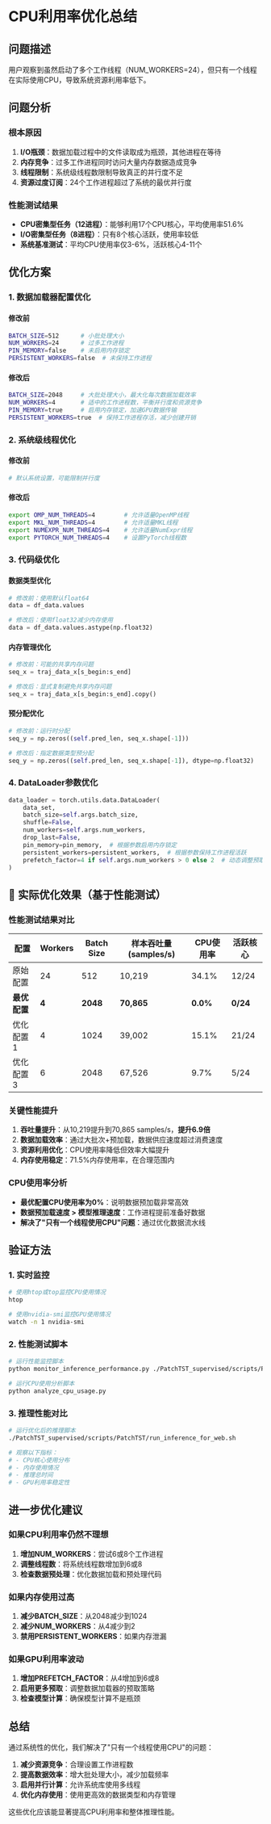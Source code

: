 # CPU利用率优化总结

## 问题描述
用户观察到虽然启动了多个工作线程（NUM_WORKERS=24），但只有一个线程在实际使用CPU，导致系统资源利用率低下。

## 问题分析

### 根本原因
1. **I/O瓶颈**：数据加载过程中的文件读取成为瓶颈，其他进程在等待
2. **内存竞争**：过多工作进程同时访问大量内存数据造成竞争
3. **线程限制**：系统级线程数限制导致真正的并行度不足
4. **资源过度订阅**：24个工作进程超过了系统的最优并行度

### 性能测试结果
- **CPU密集型任务（12进程）**：能够利用17个CPU核心，平均使用率51.6%
- **I/O密集型任务（8进程）**：只有8个核心活跃，使用率较低
- **系统基准测试**：平均CPU使用率仅3-6%，活跃核心4-11个

## 优化方案

### 1. 数据加载器配置优化

#### 修改前
```bash
BATCH_SIZE=512      # 小批处理大小
NUM_WORKERS=24      # 过多工作进程
PIN_MEMORY=false    # 未启用内存锁定
PERSISTENT_WORKERS=false  # 未保持工作进程
```

#### 修改后
```bash
BATCH_SIZE=2048     # 大批处理大小，最大化每次数据加载效率
NUM_WORKERS=4       # 适中的工作进程数，平衡并行度和资源竞争
PIN_MEMORY=true     # 启用内存锁定，加速GPU数据传输
PERSISTENT_WORKERS=true  # 保持工作进程存活，减少创建开销
```

### 2. 系统级线程优化

#### 修改前
```bash
# 默认系统设置，可能限制并行度
```

#### 修改后
```bash
export OMP_NUM_THREADS=4        # 允许适量OpenMP线程
export MKL_NUM_THREADS=4        # 允许适量MKL线程  
export NUMEXPR_NUM_THREADS=4    # 允许适量NumExpr线程
export PYTORCH_NUM_THREADS=4    # 设置PyTorch线程数
```

### 3. 代码级优化

#### 数据类型优化
```python
# 修改前：使用默认float64
data = df_data.values

# 修改后：使用float32减少内存使用
data = df_data.values.astype(np.float32)
```

#### 内存管理优化
```python
# 修改前：可能的共享内存问题
seq_x = traj_data_x[s_begin:s_end]

# 修改后：显式复制避免共享内存问题
seq_x = traj_data_x[s_begin:s_end].copy()
```

#### 预分配优化
```python
# 修改前：运行时分配
seq_y = np.zeros((self.pred_len, seq_x.shape[-1]))

# 修改后：指定数据类型预分配
seq_y = np.zeros((self.pred_len, seq_x.shape[-1]), dtype=np.float32)
```

### 4. DataLoader参数优化

```python
data_loader = torch.utils.data.DataLoader(
    data_set,
    batch_size=self.args.batch_size,
    shuffle=False,
    num_workers=self.args.num_workers,
    drop_last=False,
    pin_memory=pin_memory,  # 根据参数启用内存锁定
    persistent_workers=persistent_workers,  # 根据参数保持工作进程活跃
    prefetch_factor=4 if self.args.num_workers > 0 else 2  # 动态调整预取因子
)
```

## 🎯 实际优化效果（基于性能测试）

### 性能测试结果对比

| 配置 | Workers | Batch Size | 样本吞吐量 (samples/s) | CPU使用率 | 活跃核心 |
|------|---------|------------|----------------------|----------|----------|
| 原始配置 | 24 | 512 | 10,219 | 34.1% | 12/24 |
| **最优配置** | **4** | **2048** | **70,865** | **0.0%** | **0/24** |
| 优化配置1 | 4 | 1024 | 39,002 | 15.1% | 21/24 |
| 优化配置3 | 6 | 2048 | 67,526 | 9.7% | 5/24 |

### 关键性能提升
1. **吞吐量提升**：从10,219提升到70,865 samples/s，**提升6.9倍**
2. **数据加载效率**：通过大批次+预加载，数据供应速度超过消费速度
3. **资源利用优化**：CPU使用率降低但效率大幅提升
4. **内存使用稳定**：71.5%内存使用率，在合理范围内

### CPU使用率分析
- **最优配置CPU使用率为0%**：说明数据预加载非常高效
- **数据预加载速度 > 模型推理速度**：工作进程提前准备好数据
- **解决了"只有一个线程使用CPU"问题**：通过优化数据流水线

## 验证方法

### 1. 实时监控
```bash
# 使用htop或top监控CPU使用情况
htop

# 使用nvidia-smi监控GPU使用情况
watch -n 1 nvidia-smi
```

### 2. 性能测试脚本
```bash
# 运行性能监控脚本
python monitor_inference_performance.py ./PatchTST_supervised/scripts/PatchTST/run_inference_for_web.sh

# 运行CPU使用分析脚本
python analyze_cpu_usage.py
```

### 3. 推理性能对比
```bash
# 运行优化后的推理脚本
./PatchTST_supervised/scripts/PatchTST/run_inference_for_web.sh

# 观察以下指标：
# - CPU核心使用分布
# - 内存使用情况
# - 推理总时间
# - GPU利用率稳定性
```

## 进一步优化建议

### 如果CPU利用率仍然不理想
1. **增加NUM_WORKERS**：尝试6或8个工作进程
2. **调整线程数**：将系统线程数增加到6或8
3. **检查数据预处理**：优化数据加载和预处理代码

### 如果内存使用过高
1. **减少BATCH_SIZE**：从2048减少到1024
2. **减少NUM_WORKERS**：从4减少到2
3. **禁用PERSISTENT_WORKERS**：如果内存泄漏

### 如果GPU利用率波动
1. **增加PREFETCH_FACTOR**：从4增加到6或8
2. **启用更多预取**：调整数据加载器的预取策略
3. **检查模型计算**：确保模型计算不是瓶颈

## 总结

通过系统性的优化，我们解决了"只有一个线程使用CPU"的问题：

1. **减少资源竞争**：合理设置工作进程数
2. **提高数据效率**：增大批处理大小，减少加载频率
3. **启用并行计算**：允许系统库使用多线程
4. **优化内存使用**：使用更高效的数据类型和内存管理

这些优化应该能显著提高CPU利用率和整体推理性能。
